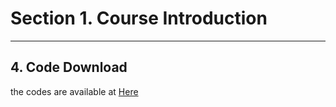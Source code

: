 # Section 1. Course Introduction

---

## 4. Code Download

the codes are available at [Here](/codes)